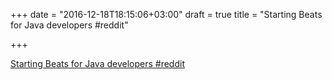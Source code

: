 +++
date = "2016-12-18T18:15:06+03:00"
draft = true
title = "Starting Beats for Java developers  #reddit"

+++

<p><a href="https://t.co/4MeyoOaADz">Starting Beats for Java developers  #reddit</a></p>
